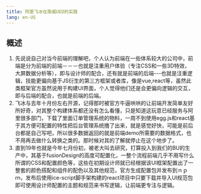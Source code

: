 ```yaml
---
title: 阿里飞冰在南威UED的实践
lang: en-US
---
```

## 概述
1. 先说说自己对当今前端的理解吧，个人认为前端在一些体系较大的公司中，前端是分为前端的前端－－－也就是注重用户体验（专注CSS和一些3D特效，大屏数据分析等），即与设计师的配合，还有就是前端的后端---也就是注重逻辑，技能更偏向基于JS衍生的第三方框架或者库，像是vue,react等，虽然此类框架官方虽然说用于构建UI界面，个人觉得他们还是会更偏向逻辑的交互，即与后端的配合，也就是前端的后端。
2. 飞冰与去年十月份左右开源，记得那时被官方牛逼哄哄的让前端开发简单友好所好奇，对其整个构建体系都还没有怎么看懂，只是知道这玩意已经服务与阿里很多部门，下载了里面订单管理系统的物料，一周不到使用egg.js和react基于其方便可配置的特性把后台管理系统撸了出来，就是感觉好快，可能是前后台都是自己写吧，所以很多数据返回的就是前端demo所需要的数据格式，也不用再去做什么转换之类的。那时候对其的了解就停止在这个地步了。
3. 直到19年也就是今年七月份初，被老大叫去研究，打算投入到我们的BU的生产中，其基于fusionDesign的高度可配置化，一整个流程前端几乎不用写什么所谓的CSS和配置颜色等，这些在初期设计师就已经根据该UI框架配置出了一整套的颜色搭配和组件的配色以及其他规范，官方生成配置包并发布到ｎｐｍ，发布后使用ice-script脚手架构建的react项目中只要下载并导入UI规范包即可使用设计师配置的主题和规范来书写逻辑，让前端更专注与逻辑。